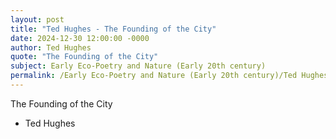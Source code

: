 ```yaml
---
layout: post
title: "Ted Hughes - The Founding of the City"
date: 2024-12-30 12:00:00 -0000
author: Ted Hughes
quote: "The Founding of the City"
subject: Early Eco-Poetry and Nature (Early 20th century)
permalink: /Early Eco-Poetry and Nature (Early 20th century)/Ted Hughes/Ted Hughes - The Founding of the City
---
```


The Founding of the City

- Ted Hughes
